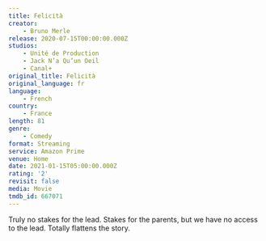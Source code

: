 ```yaml
---
title: Felicità
creator:
    - Bruno Merle
release: 2020-07-15T00:00:00.000Z
studios:
    - Unité de Production
    - Jack N’a Qu’un Oeil
    - Canal+
original_title: Felicità
original_language: fr
language:
    - French
country:
    - France
length: 81
genre:
    - Comedy
format: Streaming
service: Amazon Prime
venue: Home
date: 2021-01-15T05:00:00.000Z
rating: '2'
revisit: false
media: Movie
tmdb_id: 667071
---
```


Truly no stakes for the lead. Stakes for the parents, but we have no access to the lead. Totally flattens the story.
